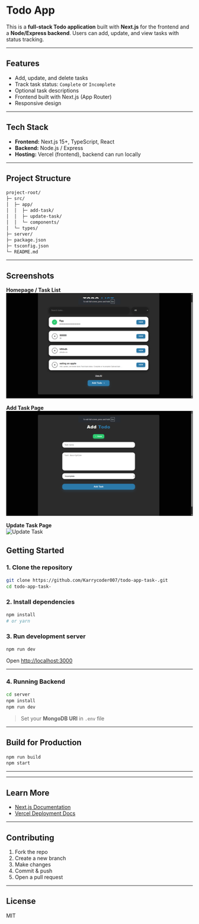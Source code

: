 # Todo App

This is a **full-stack Todo application** built with **Next.js** for the frontend and a **Node/Express backend**. Users can add, update, and view tasks with status tracking.

---

## Features

- Add, update, and delete tasks  
- Track task status: `Complete` or `Incomplete`  
- Optional task descriptions  
- Frontend built with Next.js (App Router)  
- Responsive design

---

## Tech Stack

- **Frontend:** Next.js 15+, TypeScript, React  
- **Backend:** Node.js / Express  
- **Hosting:** Vercel (frontend), backend can run locally

---

## Project Structure

```
project-root/
├─ src/
│  ├─ app/              
│  │  ├─ add-task/
│  │  ├─ update-task/
│  │  └─ components/
│  └─ types/             
├─ server/               
├─ package.json
├─ tsconfig.json
└─ README.md
```

---

## Screenshots

**Homepage / Task List**  
![Homepage](public/home.png)

**Add Task Page**  
![Add Task](public/add.png)

**Update Task Page**  
![Update Task](public/update.png)


## Getting Started

### 1. Clone the repository

```bash
git clone https://github.com/Karrycoder007/todo-app-task-.git
cd todo-app-task-
```

### 2. Install dependencies

```bash
npm install
# or yarn
```

### 3. Run development server

```bash
npm run dev
```

Open [http://localhost:3000](http://localhost:3000)

---

### 4. Running Backend

```bash
cd server
npm install
npm run dev
```

> Set your **MongoDB URI** in `.env` file

---

## Build for Production

```bash
npm run build
npm start
```

---


---



## Learn More

- [Next.js Documentation](https://nextjs.org/docs)  
- [Vercel Deployment Docs](https://nextjs.org/docs/app/building-your-application/deploying)

---

## Contributing

1. Fork the repo  
2. Create a new branch  
3. Make changes  
4. Commit & push  
5. Open a pull request

---

## License

MIT
